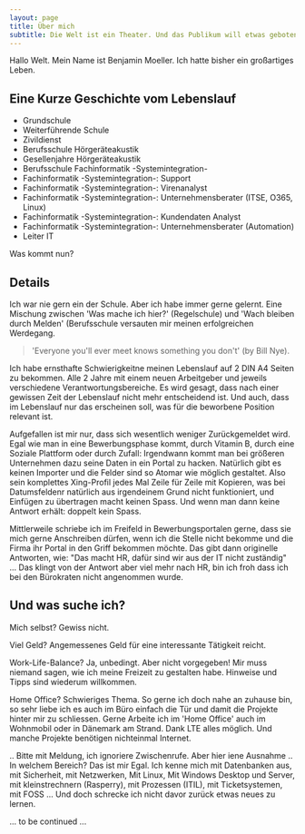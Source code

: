 ```yaml
---
layout: page
title: Über mich
subtitle: Die Welt ist ein Theater. Und das Publikum will etwas geboten bekommen.
---
```


Hallo Welt. Mein Name ist Benjamin Moeller.
Ich hatte bisher ein großartiges Leben.

## Eine Kurze Geschichte vom Lebenslauf

- Grundschule
- Weiterführende Schule
- Zivildienst
- Berufsschule Hörgeräteakustik
- Gesellenjahre Hörgeräteakustik
- Berufsschule Fachinformatik -Systemintegration-
- Fachinformatik -Systemintegration-: Support
- Fachinformatik -Systemintegration-: Virenanalyst
- Fachinformatik -Systemintegration-: Unternehmensberater (ITSE, O365, Linux)
- Fachinformatik -Systemintegration-: Kundendaten Analyst
- Fachinformatik -Systemintegration-: Unternehmensberater (Automation)
- Leiter IT

Was kommt nun?

## Details

Ich war nie gern ein der Schule. Aber ich habe immer gerne gelernt. Eine Mischung zwischen 'Was mache ich hier?' (Regelschule) und 'Wach bleiben durch Melden' (Berufsschule versauten mir meinen erfolgreichen Werdegang.

> 'Everyone you'll ever meet knows something you don't' (by Bill Nye).

Ich habe ernsthafte Schwierigkeitne meinen Lebenslauf auf 2 DIN A4 Seiten zu bekommen. Alle 2 Jahre mit einem neuen Arbeitgeber und jeweils verschiedene Verantwortungsbereiche.
Es wird gesagt, dass nach einer gewissen Zeit der Lebenslauf nicht mehr entscheidend ist. Und auch, dass im Lebenslauf nur das erscheinen soll, was für die beworbene Position relevant ist.

Aufgefallen ist mir nur, dass sich wesentlich weniger Zurückgemeldet wird.
Egal wie man in eine Bewerbungsphase kommt, durch Vitamin B, durch eine Soziale Plattform oder durch Zufall: Irgendwann kommt man bei größeren Unternehmen dazu seine Daten in ein Portal zu hacken.
Natürlich gibt es keinen Importer und die Felder sind so Atomar wie möglich gestaltet. Also sein komplettes Xing-Profil jedes Mal Zeile für Zeile mit Kopieren, was bei Datumsfeldenr natürlich aus irgendeinem Grund nicht funktioniert, und Einfügen zu übertragen macht keinen Spass.
Und wenn man dann keine Antwort erhält: doppelt kein Spass.

Mittlerweile schriebe ich im Freifeld in Bewerbungsportalen gerne, dass sie mich gerne Anschreiben dürfen, wenn ich die Stelle nicht bekomme und die Firma ihr Portal in den Griff bekommen möchte. Das gibt dann originelle Antworten, wie: "Das macht HR, dafür sind wir aus der IT nicht zuständig" ... Das klingt von der Antwort aber viel mehr nach HR, bin ich froh dass ich bei den Bürokraten nicht angenommen wurde.

## Und was suche ich?
Mich selbst?
Gewiss nicht.

Viel Geld?
Angemessenes Geld für eine interessante Tätigkeit reicht.

Work-Life-Balance? 
Ja, unbedingt. Aber nicht vorgegeben! Mir muss niemand sagen, wie ich meine Freizeit zu gestalten habe. Hinweise und Tipps sind wiederum willkommen.

Home Office? 
Schwieriges Thema. So gerne ich doch nahe an zuhause bin, so sehr liebe ich es auch im Büro einfach die Tür und damit die Projekte hinter mir zu schliessen. Gerne Arbeite ich im 'Home Office' auch im Wohnmobil oder in Dänemark am Strand. Dank LTE alles möglich. Und manche Projekte benötigen nichteinmal Internet.

.. Bitte mit Meldung, ich ignoriere Zwischenrufe. Aber hier iene Ausnahme ..
In welchem Bereich?
Das ist mir Egal. Ich kenne mich mit Datenbanken aus, mit Sicherheit, mit Netzwerken, Mit Linux, Mit Windows Desktop und Server, mit kleinstrechnern (Rasperry), mit Prozessen (ITIL), mit Ticketsystemen, mit FOSS ... Und doch schrecke ich nicht davor zurück etwas neues zu lernen.


... to be continued ...

